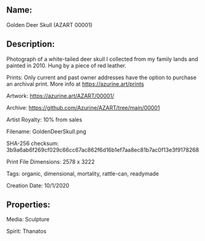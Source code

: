 ## Name:
Golden Deer Skull (AZART 00001)

## Description: 
Photograph of a white-tailed deer skull I collected from my family lands and painted in 2010. Hung by a piece of red leather.

Prints: Only current and past owner addresses have the option to purchase an archival print. More info at https://azurine.art/prints

Artwork: https://azurine.art/AZART/00001/

Archive: https://github.com/Azurine/AZART/tree/main/00001

Artist Royalty: 10% from sales

Filename: GoldenDeerSkull.png

SHA-256 checksum: 3b9a6ab6f269cf029c66cc67ac862f6d16b1ef7aa8ec81b7ac0f13e3f9178268

Print File Dimensions: 2578 x 3222

Tags: organic, dimensional, mortality, rattle-can, readymade

Creation Date: 10/1/2020

## Properties:

Media: Sculpture

Spirit: Thanatos
